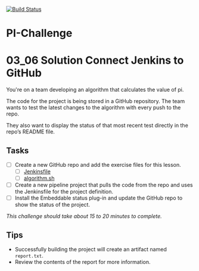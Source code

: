 [![Build Status](https://ec2-52-57-79-157.eu-central-1.compute.amazonaws.com/buildStatus/icon?job=PI-Challenge)](https://ec2-52-57-79-157.eu-central-1.compute.amazonaws.com/job/PI-Challenge/)


# PI-Challenge
# 03_06 Solution Connect Jenkins to GitHub

You're on a team developing an algorithm that calculates the value of pi.

The code for the project is being stored in a GitHub repository. The team wants to test the latest changes to the algorithm with every push to the repo.

They also want to display the status of that most recent test directly in the repo’s README file.

## Tasks
- [ ] Create a new GitHub repo and add the exercise files for this lesson.
  - [ ] [Jenkinsfile](./Jenkinsfile)
  - [ ] [algorithm.sh](./algorithm.sh)
- [ ] Create a new pipeline project that pulls the code from the repo and uses the Jenkinsfile for the project definition.
- [ ] Install the Embeddable status plug-in and update the GitHub repo to show the status of the project.

_*This challenge should take about 15 to 20 minutes to complete.*_

## Tips
- Successfully building the project will create an artifact named `report.txt`.
- Review the contents of the report for more information.
